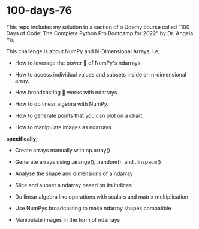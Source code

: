 # 100-days-76


This repo includes my solution to a section of a Udemy course called "100 Days of Code: The Complete Python Pro Bootcamp for 2022" by Dr. Angela Yu.

This challenge is about NumPy and N-Dimensional Arrays, i.e;

+ How to leverage the power 💪 of NumPy's ndarrays.

+ How to access individual values and subsets inside an n-dimensional array.

+ How broadcasting 📣 works with ndarrays.

+ How to do linear algebra with NumPy.

+ How to generate points that you can plot on a chart.

+ How to manipulate images as ndarrays.

**specifically;**

+ Create arrays manually with np.array()

+ Generate arrays using  .arange(), .random(), and .linspace()
 
+ Analyse the shape and dimensions of a ndarray
 
+ Slice and subset a ndarray based on its indices
 
+ Do linear algebra like operations with scalars and matrix multiplication
 
+ Use NumPys broadcasting to make ndarray shapes compatible
 
+ Manipulate images in the form of ndarrays
